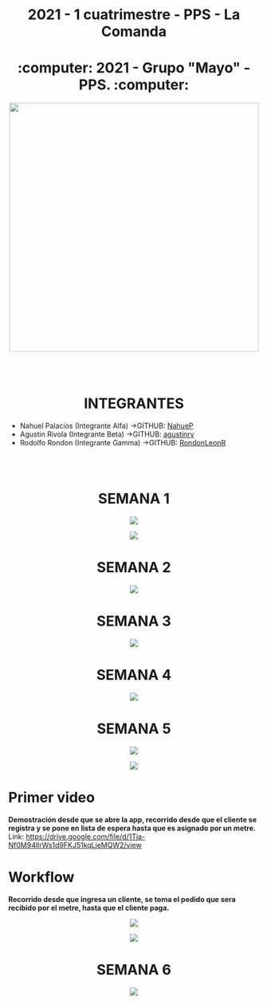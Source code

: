<h1 align="center">2021 - 1 cuatrimestre - PPS - La Comanda</h1>

<h1 align="center"> :computer: 2021 - Grupo "Mayo" - PPS. :computer:</h1> 

<p align="center">
<img src="https://i.ibb.co/H47dZrg/NWRecurso-3.png" width="500" height="500">
</p>


<br>
<br>
<h1 align="center"> INTEGRANTES </h1> 

* Nahuel Palacios (Integrante Alfa)  ->GITHUB: [NahueP](https://github.com/NahueP)
* Agustin Rivola  (Integrante Beta)  ->GITHUB: [agustinrv](https://github.com/agustinrv)
* Rodolfo Rondon  (Integrante Gamma)  ->GITHUB: [RondonLeonR](https://github.com/RondonLeonR)
<br>
<br>

<h1 align="center"> SEMANA 1 </h1> 

<p align="center">
<img src="https://i.ibb.co/gwyDJ3Z/Screenshot-6.png" >
</p>

<p align="center">
<img src="https://i.imgur.com/JNlHA6S.gif" >
</p>

<h1 align="center"> SEMANA 2 </h1> 

<p align="center">
<img src="https://i.ibb.co/HKp1f6C/Screenshot-6.png" >
</p>

<h1 align="center"> SEMANA 3 </h1> 

<p align="center">
<img src="https://i.imgur.com/qz7htkC.png" >
</p>

<h1 align="center"> SEMANA 4 </h1> 

<p align="center">
<img src="https://i.imgur.com/lKPK0Vq.png" >
</p>

<h1 align="center"> SEMANA 5 </h1> 

<p align="center">
<img src="https://i.imgur.com/5ydK7ti.png" >
</p>

<p align="center">
<img src="https://i.imgur.com/4HOVAMv.png" >
</p>

# Primer video
**Demostración desde que se abre la app, recorrido desde que el cliente se registra y se pone en lista de espera hasta que es asignado por un metre.**
Link: <a>https://drive.google.com/file/d/1Tja-Nf0M94lIrWs1d9FKJ51kqLjeMQW2/view</a>

# Workflow 
**Recorrido desde que ingresa un cliente, se toma el pedido que sera recibido por el metre, hasta que el cliente paga.**

<p align="center">
<img src="https://i.imgur.com/rGHI9wn.png" >
</p>

<p align="center">
<img src="https://i.imgur.com/xaBdcvo.png" >
</p>

<h1 align="center"> SEMANA 6 </h1> 

<p align="center">
<img src="https://i.imgur.com/Cnx0hag.png" >
</p>

